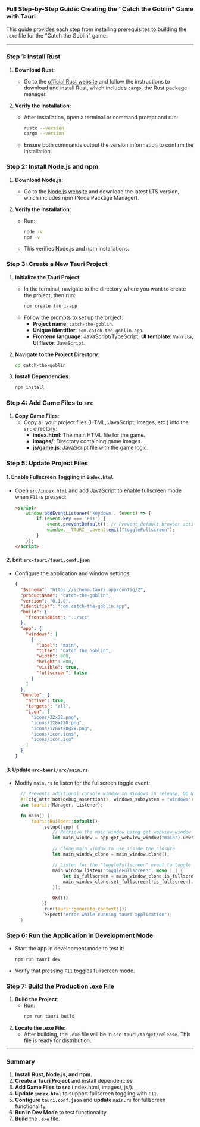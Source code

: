 ### Full Step-by-Step Guide: Creating the "Catch the Goblin" Game with Tauri

This guide provides each step from installing prerequisites to building the `.exe` file for the "Catch the Goblin" game.

---

### Step 1: Install Rust

1. **Download Rust**:
   - Go to the [official Rust website](https://www.rust-lang.org/) and follow the instructions to download and install Rust, which includes `cargo`, the Rust package manager.

2. **Verify the Installation**:
   - After installation, open a terminal or command prompt and run:
     ```bash
     rustc --version
     cargo --version
     ```
   - Ensure both commands output the version information to confirm the installation.

### Step 2: Install Node.js and npm

1. **Download Node.js**:
   - Go to the [Node.js website](https://nodejs.org/) and download the latest LTS version, which includes npm (Node Package Manager).

2. **Verify the Installation**:
   - Run:
     ```bash
     node -v
     npm -v
     ```
   - This verifies Node.js and npm installations.

### Step 3: Create a New Tauri Project

1. **Initialize the Tauri Project**:
   - In the terminal, navigate to the directory where you want to create the project, then run:
     ```bash
     npm create tauri-app
     ```
   - Follow the prompts to set up the project:
     - **Project name**: `catch-the-goblin`.
     - **Unique identifier**: `com.catch-the-goblin.app`.
     - **Frontend language**: JavaScript/TypeScript, **UI template**: `Vanilla`, **UI flavor**: `JavaScript`.

2. **Navigate to the Project Directory**:
   ```bash
   cd catch-the-goblin
   ```

3. **Install Dependencies**:
   ```bash
   npm install
   ```

### Step 4: Add Game Files to `src`

1. **Copy Game Files**:
   - Copy all your project files (HTML, JavaScript, images, etc.) into the `src` directory:
     - **index.html**: The main HTML file for the game.
     - **images/**: Directory containing game images.
     - **js/game.js**: JavaScript file with the game logic.

### Step 5: Update Project Files

#### 1. Enable Fullscreen Toggling in `index.html`

- Open `src/index.html` and add JavaScript to enable fullscreen mode when `F11` is pressed:
  ```html
  <script>
      window.addEventListener('keydown', (event) => {
          if (event.key === 'F11') {
              event.preventDefault(); // Prevent default browser action
              window.__TAURI__.event.emit("toggleFullscreen");
          }
      });
  </script>
  ```

#### 2. Edit `src-tauri/tauri.conf.json`

- Configure the application and window settings:
  ```json
  {
    "$schema": "https://schema.tauri.app/config/2",
    "productName": "catch-the-goblin",
    "version": "0.1.0",
    "identifier": "com.catch-the-goblin.app",
    "build": {
      "frontendDist": "../src"
    },
    "app": {
      "windows": [
        {
          "label": "main",
          "title": "Catch The Goblin",
          "width": 800,
          "height": 600,
          "visible": true,
          "fullscreen": false
        }
      ]
    },
    "bundle": {
      "active": true,
      "targets": "all",
      "icon": [
        "icons/32x32.png",
        "icons/128x128.png",
        "icons/128x128@2x.png",
        "icons/icon.icns",
        "icons/icon.ico"
      ]
    }
  }
  ```

#### 3. Update `src-tauri/src/main.rs`

- Modify `main.rs` to listen for the fullscreen toggle event:

  ```rust
	// Prevents additional console window on Windows in release, DO NOT REMOVE!!
	#![cfg_attr(not(debug_assertions), windows_subsystem = "windows")]
	use tauri::{Manager, Listener};

	fn main() {
		tauri::Builder::default()
			.setup(|app| {
				// Retrieve the main window using get_webview_window
				let main_window = app.get_webview_window("main").unwrap();

				// Clone main_window to use inside the closure
				let main_window_clone = main_window.clone();

				// Listen for the "toggleFullscreen" event to toggle fullscreen mode
				main_window.listen("toggleFullscreen", move |_| {
					let is_fullscreen = main_window_clone.is_fullscreen().unwrap();
					main_window_clone.set_fullscreen(!is_fullscreen).unwrap();
				});

				Ok(())
			})
			.run(tauri::generate_context!())
			.expect("error while running tauri application");
	}
  ```

### Step 6: Run the Application in Development Mode

- Start the app in development mode to test it:
  ```bash
  npm run tauri dev
  ```
- Verify that pressing `F11` toggles fullscreen mode.

### Step 7: Build the Production .exe File

1. **Build the Project**:
   - Run:
     ```bash
     npm run tauri build
     ```
2. **Locate the .exe File**:
   - After building, the `.exe` file will be in `src-tauri/target/release`. This file is ready for distribution.

---

### Summary

1. **Install Rust, Node.js, and npm**.
2. **Create a Tauri Project** and install dependencies.
3. **Add Game Files to `src`** (index.html, images/, js/).
4. **Update `index.html`** to support fullscreen toggling with `F11`.
5. **Configure `tauri.conf.json`** and **update `main.rs`** for fullscreen functionality.
6. **Run in Dev Mode** to test functionality.
7. **Build** the `.exe` file.
